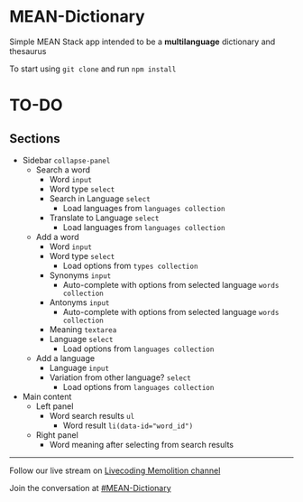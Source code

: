# MEAN-Dictionary
Simple MEAN Stack app intended to be a **multilanguage** dictionary and thesaurus

To start using `git clone` and run `npm install`

# TO-DO
## Sections

* Sidebar `collapse-panel`
  * Search a word
    * Word `input`
    * Word type `select`
    * Search in Language `select`
      * Load languages from `languages collection`
    * Translate to Language `select`
      * Load languages from `languages collection`
  * Add a word
    * Word `input`
    * Word type `select`
        * Load options from `types collection`
    * Synonyms `input`
        * Auto-complete with options from selected language `words collection`
    * Antonyms `input`
        * Auto-complete with options from selected language `words collection`
    * Meaning `textarea`
    * Language `select`
        * Load options from `languages collection`
  * Add a language
    * Language `input`
    * Variation from other language? `select`
      * Load options from `languages collection`
* Main content
  * Left panel
    * Word search results `ul`
      * Word result `li(data-id="word_id")`
  * Right panel
    * Word meaning after selecting from search results

---
Follow our live stream on [Livecoding Memolition channel](https://www.livecoding.tv/memolition/)

Join the conversation at [#MEAN-Dictionary](https://twitter.com/hashtag/MEAN-Dictionary)